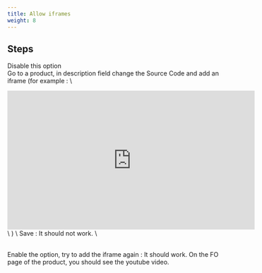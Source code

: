 ```yaml
---
title: Allow iframes
weight: 8
---
```

## Steps

Disable this option\
Go to a product, in description field change the Source Code and add an iframe (for example :\
<iframe width="560" height="315" src="https://www.youtube.com/embed/gfkts0u-m6w" frameborder="0" allow="accelerometer; autoplay; encrypted-media; gyroscope; picture-in-picture" allowfullscreen></iframe>\
)\
Save : It should not work.\
\
Enable the option, try to add the iframe again : It should work. On the FO page of the product, you should see the youtube video.

